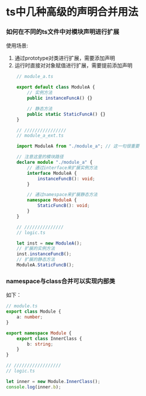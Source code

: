 # ts中几种高级的声明合并用法

### 如何在不同的ts文件中对模块声明进行扩展

使用场景:

1. 通过prototype对类进行扩展，需要添加声明
2. 运行时直接对对象赋值进行扩展，需要提前添加声明

```ts
    // module_a.ts

    export default class ModuleA {
        // 实例方法
        public instanceFuncA() {}

        // 静态方法
        public static StaticFuncA() {}
    }

    // ////////////////
    // module_a_ext.ts

    import ModuleA from "./module_a"; // 这一句很重要

    // 注意这里的模块路径
    declare module "./module_a" {
        // 通过interface来扩展实例方法
        interface ModuleA {
            instanceFuncB(): void;
        }

        // 通过namespace来扩展静态方法
        namespace ModuleA {
            StaticFuncB(): void;
        }
    }

    // ///////////////
    // logic.ts

    let inst = new ModuleA();
    // 扩展的实例方法
    inst.instanceFuncB();
    // 扩展的静态方法
    ModuleA.StaticFuncB();
```

### namespace与class合并可以实现内部类

如下：

```ts
// module.ts
export class Module {
    a: number;
}

export namespace Module {
    export class InnerClass {
        b: string;
    }
}

// //////////////////
// logic.ts

let inner = new Module.InnerClass();
console.log(inner.b);
```

